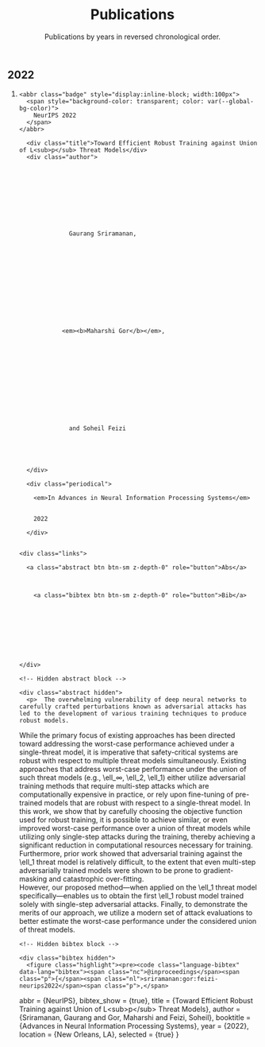 <!-- ---
layout: page
permalink: /publications/
title: Publications
description: Publications by year in reversed chronological order.
years: [2022]
nav: true
--- -->
<!-- _pages/publications.md -->
<!-- <div class="publications">

{%- for y in page.years %}
  <h2 class="year">{{y}}</h2>
  {% bibliography -f papers -q @*[year={{y}}]* %}
{% endfor %}

</div> -->

<!-- Content -->

  <div class="container mt-5">
    <div class="post">

  <header class="post-header">
    <h1 class="post-title">Publications</h1>
    <p class="post-description">Publications by years in reversed chronological order.</p>
  </header>

  <article>
    <div class="publications">


  <h2 class="year">2022</h2>
  <ol class="bibliography"><li><div class="row">
  <div class="col-sm-2 abbr">
  
    
    <abbr class="badge" style="display:inline-block; width:100px">
      <span style="background-color: transparent; color: var(--global-bg-color)">
        NeurIPS 2022
      </span>
    </abbr>
    
  
  </div>

  <div id="sriramanan:gor:feizi-neurips2022" class="col-sm-8">
    
      <div class="title">Toward Efficient Robust Training against Union of L<sub>p</sub> Threat Models</div>
      <div class="author">
        
          
          
          
          
          
          
            
              
                
                  Gaurang Sriramanan,
                
              
            
          
        
          
          
          
          
          
          
            
              
                <em><b>Maharshi Gor</b></em>,
              
            
          
        
          
          
          
          
          
          
            
              
                
                  and Soheil Feizi
                
              
            
          
        
      </div>

      <div class="periodical">
      
        <em>In Advances in Neural Information Processing Systems</em>
      
      
        2022
      
      </div>
    

    <div class="links">
    
      <a class="abstract btn btn-sm z-depth-0" role="button">Abs</a>
    
    
    
        <a class="bibtex btn btn-sm z-depth-0" role="button">Bib</a>
    
    
    
    
    
    
    
    
    
    </div>

    <!-- Hidden abstract block -->
    
    <div class="abstract hidden">
      <p>  The overwhelming vulnerability of deep neural networks to carefully crafted perturbations known as adversarial attacks has led to the development of various training techniques to produce robust models.  
  While the primary focus of existing approaches has been directed toward addressing the worst-case performance achieved under a single-threat model, it is imperative that safety-critical systems are robust with respect to multiple threat models simultaneously. 
  Existing approaches that address worst-case performance under the union of such threat models (e.g., \ell_∞, \ell_2, \ell_1) either utilize adversarial training methods that require multi-step attacks which are computationally expensive in practice, or rely upon fine-tuning of pre-trained models that are robust with respect to a single-threat model.
  In this work, we show that by carefully choosing the objective function used for robust training, it is possible to achieve similar, or even improved worst-case performance over a union of threat models while utilizing only single-step attacks during the training, thereby achieving a significant reduction in computational resources necessary for training.  
  Furthermore, prior work showed that adversarial training against the \ell_1 threat model is relatively difficult, to the extent that even multi-step adversarially trained models were shown to be prone to gradient-masking and catastrophic over-fitting.  
  However, our proposed method—when applied on the \ell_1 threat model specifically—enables us to obtain the first \ell_1 robust model trained solely with single-step adversarial attacks.
  Finally, to demonstrate the merits of our approach, we utilize a modern set of attack evaluations to better estimate the worst-case performance under the considered union of threat models.</p>
    </div>
    

    <!-- Hidden bibtex block -->
    
    <div class="bibtex hidden">
      <figure class="highlight"><pre><code class="language-bibtex" data-lang="bibtex"><span class="nc">@inproceedings</span><span class="p">{</span><span class="nl">sriramanan:gor:feizi-neurips2022</span><span class="p">,</span>
  <span class="na">abbr</span> <span class="p">=</span> <span class="s">{NeurIPS}</span><span class="p">,</span>
  <span class="na">bibtex_show</span> <span class="p">=</span> <span class="s">{true}</span><span class="p">,</span>
  <span class="na">title</span> <span class="p">=</span> <span class="s">{Toward Efficient Robust Training against Union of L&lt;sub&gt;p&lt;/sub&gt; Threat Models}</span><span class="p">,</span>
  <span class="na">author</span> <span class="p">=</span> <span class="s">{Sriramanan, Gaurang and Gor, Maharshi and Feizi, Soheil}</span><span class="p">,</span>
  <span class="na">booktitle</span> <span class="p">=</span> <span class="s">{Advances in Neural Information Processing Systems}</span><span class="p">,</span>
  <span class="na">year</span> <span class="p">=</span> <span class="s">{2022}</span><span class="p">,</span>
  <span class="na">location</span> <span class="p">=</span> <span class="s">{New Orleans, LA}</span><span class="p">,</span>
  <span class="na">selected</span> <span class="p">=</span> <span class="s">{true}</span>
<span class="p">}</span></code></pre></figure>
    </div>
    
  </div>
</div>
</li></ol>

</div></article>
</div></div>